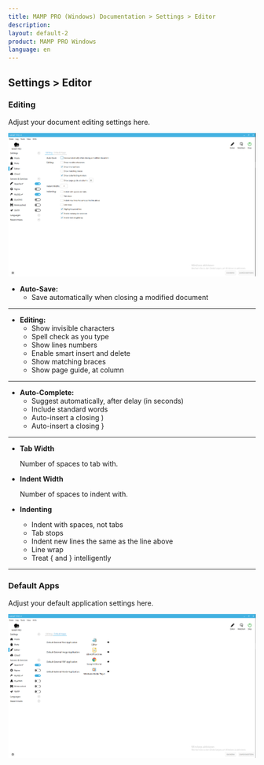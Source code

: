 ```yaml
---
title: MAMP PRO (Windows) Documentation > Settings > Editor
description: 
layout: default-2
product: MAMP PRO Windows
language: en
---
```


## Settings > Editor

### Editing

Adjust your document editing settings here.

![MAMP](/en/MAMP-PRO-Windows/Settings/Editor/Editing.PNG)

*  **Auto-Save:**  
    *  Save automatically when closing a modified document

---

*  **Editing:**  
    *  Show invisible characters
    *  Spell check as you type
    *  Show lines numbers
    *  Enable smart insert and delete
    *  Show matching braces
    *  Show page guide, at column

---

*  **Auto-Complete:**  
    *  Suggest automatically, after delay (in seconds)  
    *  Include standard words
    *  Auto-insert a closing )
    *  Auto-insert a closing }

---

*  **Tab Width** 
      
      Number of spaces to tab with.

*  **Indent Width** 
      
      Number of spaces to indent with.

*  **Indenting**  
    *  Indent with spaces, not tabs  
    *  Tab stops  
    *  Indent new lines the same as the line above  
    *  Line wrap  
    *  Treat { and } intelligently  

---

### Default Apps

Adjust your default application settings here.

![MAMP](/en/MAMP-PRO-Windows/Settings/Editor/DefaultApps.PNG)
